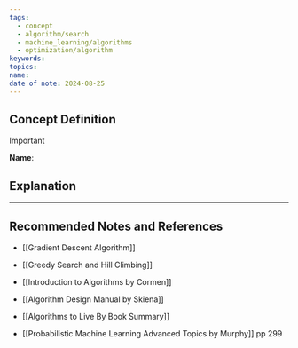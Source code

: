 ```yaml
---
tags:
  - concept
  - algorithm/search
  - machine_learning/algorithms
  - optimization/algorithm
keywords: 
topics: 
name: 
date of note: 2024-08-25
---
```


## Concept Definition

>[!important]
>**Name**: 



## Explanation





-----------
##  Recommended Notes and References


- [[Gradient Descent Algorithm]]
- [[Greedy Search and Hill Climbing]]


- [[Introduction to Algorithms by Cormen]]
- [[Algorithm Design Manual by Skiena]]
- [[Algorithms to Live By Book Summary]]

- [[Probabilistic Machine Learning Advanced Topics by Murphy]] pp 299